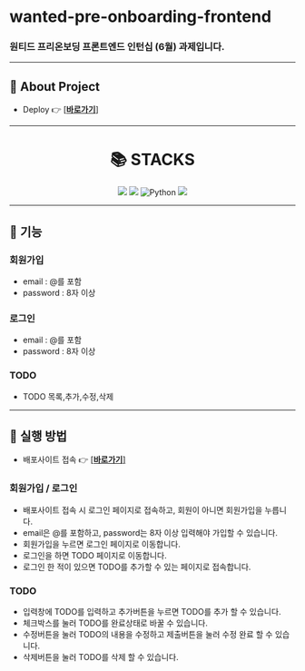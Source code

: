 # wanted-pre-onboarding-frontend

### 원티드 프리온보딩 프론트엔드 인턴십 (6월) 과제입니다.
---
## 📌 About Project

- Deploy 👉 [[__바로가기__]](https://wanted-pre-onboarding-frontend-jyhan14.vercel.app/)

---

<div align=center><h1>📚 STACKS</h1></div>
<div align=center> 
<img src="https://img.shields.io/badge/react-61DAFB?style=for-the-badge&logo=react&logoColor=black"> 
<img src="https://img.shields.io/badge/reactRouter-CA4245?style=for-the-badge&logo=reactRouter&logoColor=white">
<img alt="Python" src ="https://img.shields.io/badge/axios-blue.svg?&style=for-the-badge&logo=axios&logoColor=white"/>

<img src="https://img.shields.io/badge/styledComponents-DB7093?style=for-the-badge&logo=styledComponents&logoColor=white">
</div>

---

## 📌 기능

### 회원가입

- email : @를 포함
- password : 8자 이상

### 로그인

- email : @를 포함
- password : 8자 이상

### TODO

-  TODO 목록,추가,수정,삭제

---
## 📌 실행 방법
- 배포사이트 접속 👉 [[__바로가기__]](https://wanted-pre-onboarding-frontend-jyhan14.vercel.app/)
### 회원가입 / 로그인
- 배포사이트 접속 시 로그인 페이지로 접속하고, 회원이 아니면 회원가입을 누릅니다.
- email은 @를 포함하고, password는 8자 이상 입력해야 가입할 수 있습니다.
- 회원가입을 누르면 로그인 페이지로 이동합니다.
- 로그인을 하면 TODO 페이지로 이동합니다.
- 로그인 한 적이 있으면 TODO를 추가할 수 있는 페이지로 접속합니다.

### TODO
- 입력창에 TODO를 입력하고 추가버튼을 누르면 TODO를 추가 할 수 있습니다.
- 체크박스를 눌러 TODO를 완료상태로 바꿀 수 있습니다.
- 수정버튼을 눌러 TODO의 내용을 수정하고 제출버튼을 눌러 수정 완료 할 수 있습니다.
- 삭제버튼을 눌러 TODO를 삭제 할 수 있습니다.